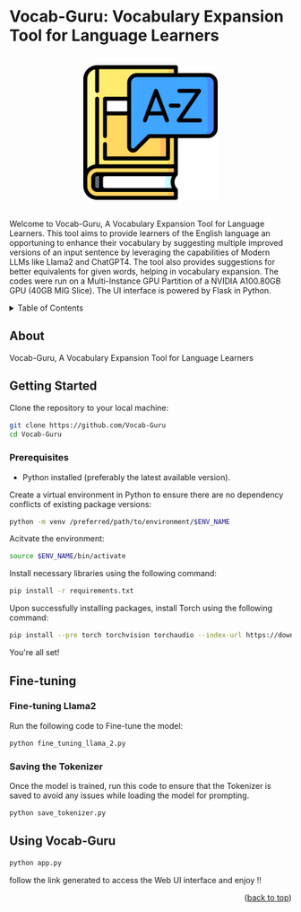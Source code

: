 <a name="readme-top"></a>
# Vocab-Guru: Vocabulary Expansion Tool for Language Learners
<!-- PROJECT LOGO -->
<br />
<div align="center">
    <img src="static/vocab-guru.png" alt="Logo" width="240" height="240">
</div>
<br/>

Welcome to Vocab-Guru, A Vocabulary Expansion Tool for Language Learners. This tool aims to provide learners of the English language an opportuning to enhance their vocabulary by suggesting multiple improved versions of an input sentence by leveraging the capabilities of Modern LLMs like Llama2 and ChatGPT4. The tool also provides suggestions for better equivalents for given words, helping in vocabulary expansion.
The codes were run on a Multi-Instance GPU Partition of a NVIDIA A100.80GB GPU (40GB MIG Slice). The UI interface is powered by Flask in Python.

<!-- TABLE OF CONTENTS -->
<details>
  <summary>Table of Contents</summary>
  <ol>
    <li>
      <a href="#About">About</a>
    </li>
    <li>
      <a href="#Getting-Started">Getting Started</a>
      <ul>
        <li><a href="#Prerequisites">Prerequisites</a></li>
      </ul>
    </li>
    <li>
      <a href="#Fine-Tuning">Fine-Tuning</a>
      <ul>
        <li><a href="#Fine-Tuning-Llama2">Fine-Tuning Llama2</a></li>
        <li><a href="#Saving-the-Tokenizer">Saving the Tokenizer</a></li>
      </ul>
    </li>
    <li>
      <a href="#Using-Vocab-Guru">Using Vocab Guru</a>
    </li>
  </ol>
</details>


## About

Vocab-Guru, A Vocabulary Expansion Tool for Language Learners

## Getting Started

Clone the repository to your local machine:

```sh
git clone https://github.com/Vocab-Guru
cd Vocab-Guru
```

### Prerequisites

- Python installed (preferably the latest available version).

Create a virtual environment in Python to ensure there are no dependency conflicts of existing package versions:

```sh
python -m venv /preferred/path/to/environment/$ENV_NAME
```
Acitvate the environment:

```sh
source $ENV_NAME/bin/activate
```

Install necessary libraries using the following command:

```sh
pip install -r requirements.txt
```

Upon successfully installing packages, install Torch using the following command:

```sh
pip install --pre torch torchvision torchaudio --index-url https://download.pytorch.org/whl/nightly/cu121
```

You're all set!

## Fine-tuning

### Fine-tuning Llama2
Run the following code to Fine-tune the model:

```sh
python fine_tuning_llama_2.py
```

### Saving the Tokenizer

Once the model is trained, run this code to ensure that the Tokenizer is saved to avoid any issues while loading the model for prompting.

```sh
python save_tokenizer.py
```

## Using Vocab-Guru

```sh
python app.py
```
follow the link generated to access the Web UI interface and enjoy !!

<p align="right">(<a href="#readme-top">back to top</a>)</p>
